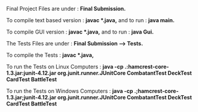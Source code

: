 Final Project Files are under : <b>Final Submission.</b><p>
To compile text based version : <b>javac *.java,</b> and to run : <b>java main.</b><p>
To compile GUI version : <b> javac *.java,</b> and to run : <b>java Gui.</b><p>
<p>
<p>
The Tests Files are under : <b>Final Submission --> Tests.</b><p>
To compile the Tests : <b>javac *.java,</b> <p>
To run the Tests on Linux Computers : <b>java -cp .:hamcrest-core-1.3.jar:junit-4.12.jar org.junit.runner.JUnitCore CombatantTest DeckTest CardTest BattleTest</b><p>
To run the Tests on Windows Computers : <b>java -cp .;hamcrest-core-1.3.jar;junit-4.12.jar org.junit.runner.JUnitCore CombatantTest DeckTest CardTest BattleTest</b>
